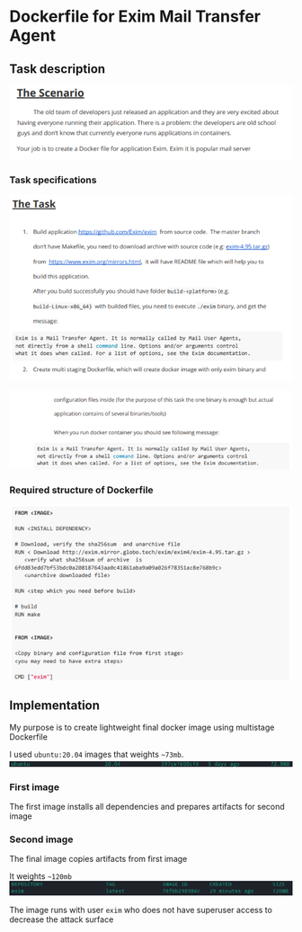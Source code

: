 # Dockerfile for Exim Mail Transfer Agent

## Task description

![img.png](images/img.png)

### Task specifications

![img_1.png](images/img_1.png)

![img_2.png](images/img_2.png)

### Required structure of Dockerfile

![img_3.png](images/img_3.png)

## Implementation

My purpose is to create lightweight final docker image using multistage 
Dockerfile

I used `ubuntu:20.04` images that weights `~73mb`. 
![img.png](images/img_4.png)

### First image
The first image installs all dependencies and prepares artifacts for second image

### Second image
The final image copies artifacts from first image

It weights `~120mb`
![img_1.png](images/img_5.png)

The image runs with user `exim` who does not have superuser access 
to decrease the attack surface


